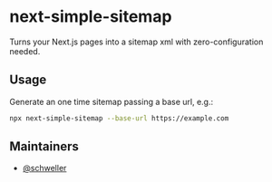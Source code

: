 # next-simple-sitemap

Turns your Next.js pages into a sitemap xml with zero-configuration needed.

## Usage

Generate an one time sitemap passing a base url, e.g.:

```sh
npx next-simple-sitemap --base-url https://example.com
```

## Maintainers

- [@schweller](https://github.com/schweller)
